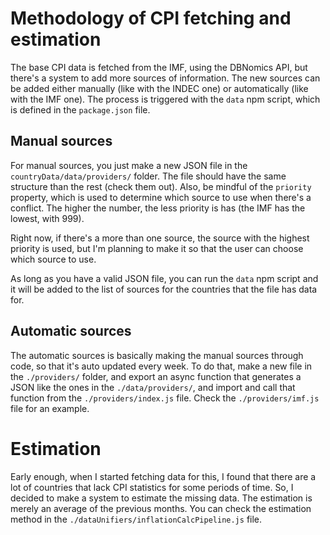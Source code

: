 # Methodology of CPI fetching and estimation

The base CPI data is fetched from the IMF, using the DBNomics API, but there's a system to add more sources of information. The new sources can be added either manually (like with the INDEC one) or automatically (like with the IMF one). The process is triggered with the `data` npm script, which is defined in the `package.json` file.

## Manual sources

For manual sources, you just make a new JSON file in the `countryData/data/providers/` folder. The file should have the same structure than the rest (check them out). 
Also, be mindful of the `priority` property, which is used to determine which source to use when there's a conflict. The higher the number, the less priority is has (the IMF has the lowest, with 999).

Right now, if there's a more than one source, the source with the highest priority is used, but I'm planning to make it so that the user can choose which source to use.

As long as you have a valid JSON file, you can run the `data` npm script and it will be added to the list of sources for the countries that the file has data for.

## Automatic sources

The automatic sources is basically making the manual sources through code, so that it's auto updated every week. To do that, make a new file in the `./providers/` folder, and export an async function that generates a JSON like the ones in the `./data/providers/`, and import and call that function from the `./providers/index.js` file. Check the `./providers/imf.js` file for an example.

# Estimation

Early enough, when I started fetching data for this, I found that there are a lot of countries that lack CPI statistics for some periods of time. So, I decided to make a system to estimate the missing data. The estimation is merely an average of the previous months. You can check the estimation method in the `./dataUnifiers/inflationCalcPipeline.js` file.